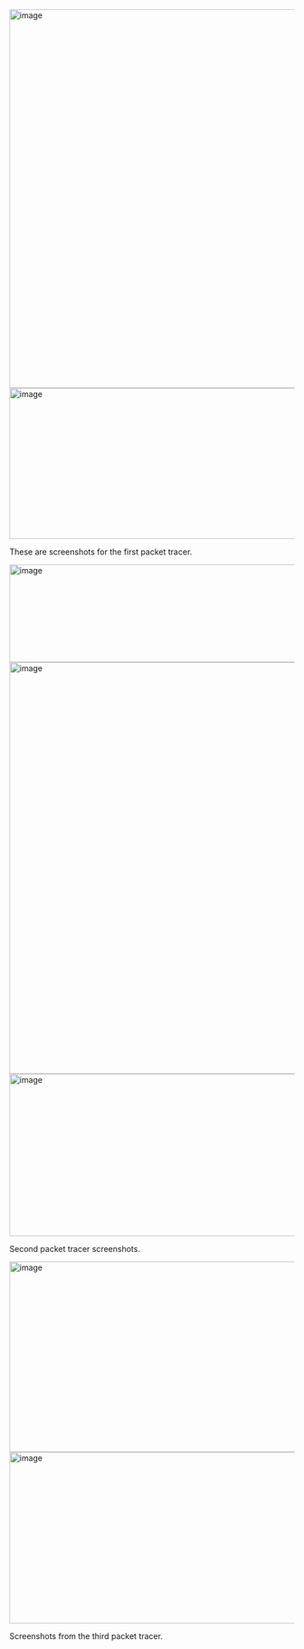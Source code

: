 <img width="932" height="670" alt="image" src="https://github.com/user-attachments/assets/4fc4e575-0959-40f5-b711-ab9ceaf993ca" />
<img width="916" height="267" alt="image" src="https://github.com/user-attachments/assets/da5f4e65-dad0-4c1c-8075-7bed58540762" />

These are screenshots for the first packet tracer.

<img width="586" height="173" alt="image" src="https://github.com/user-attachments/assets/8f076e9b-e338-4338-a59e-ae22b579aaba" />
<img width="846" height="728" alt="image" src="https://github.com/user-attachments/assets/5c200a23-892d-427f-86e5-3c0472fbd921" />
<img width="796" height="287" alt="image" src="https://github.com/user-attachments/assets/c6d26eea-b253-474f-a87f-2b509eb7b16d" />

Second packet tracer screenshots.

<img width="857" height="337" alt="image" src="https://github.com/user-attachments/assets/32102eac-7ddb-4dae-aad0-48cc13bb1be7" />
<img width="922" height="303" alt="image" src="https://github.com/user-attachments/assets/8181e91c-8862-4074-b310-d864b89fd49a" />

Screenshots from the third packet tracer.
